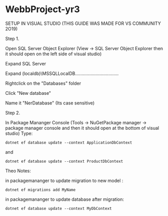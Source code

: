 ﻿# WebbProject-yr3

SETUP IN VISUAL STUDIO (THIS GUIDE WAS MADE FOR VS COMMUNITY 2O19)

Step 1.

Open SQL Server Object Explorer (View -> SQL Server Object Explorer then it should open on the left side of visual studio)

Expand SQL Server

Expand (localdb)\MSSQLLocalDB..................................

Rightclick on the "Databases" folder

Click "New database"

Name it "NerDatabase" (Its case sensitive)


Step 2.

In Package Mananger Console (Tools -> NuGetPackage manager ->  package manager console and then it should open at the bottom of visual studio)
Type:
```
dotnet ef database update --context ApplicationDbContext
```
and
```
dotnet ef database update --context ProductDbContext
```















Theo Notes:

in packagemananger to update migration to new model : 
```
dotnet ef migrations add MyName
```
in packagemananger to update database after migration: 
```
dotnet ef database update --context MyDbContext
```
